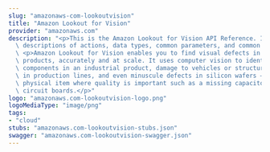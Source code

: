 ```yaml
---
slug: "amazonaws-com-lookoutvision"
title: "Amazon Lookout for Vision"
provider: "amazonaws.com"
description: "<p>This is the Amazon Lookout for Vision API Reference. It provides\
  \ descriptions of actions, data types, common parameters, and common errors.</p>\
  \ <p>Amazon Lookout for Vision enables you to find visual defects in industrial\
  \ products, accurately and at scale. It uses computer vision to identify missing\
  \ components in an industrial product, damage to vehicles or structures, irregularities\
  \ in production lines, and even minuscule defects in silicon wafers — or any other\
  \ physical item where quality is important such as a missing capacitor on printed\
  \ circuit boards.</p>"
logo: "amazonaws.com-lookoutvision-logo.png"
logoMediaType: "image/png"
tags:
- "cloud"
stubs: "amazonaws.com-lookoutvision-stubs.json"
swagger: "amazonaws.com-lookoutvision-swagger.json"
---
```

